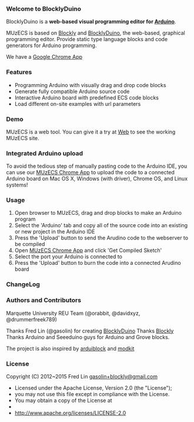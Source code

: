 ### Welcome to BlocklyDuino

BlocklyDuino is a **web-based visual programming editor for [Arduino](http://www.arduino.cc/)**.

MUzECS is based on [Blockly](https://developers.google.com/blockly/) and [BlocklyDuino](https://github.com/gasolin/BlocklyDuino), the web-based, graphical programming editor. Provide static type language blocks and code generators for Arduino programming.

We have a [Google Chrome App](https://github.com/ORabbit/MUzECSChromeApp)

### Features

* Programming Arduino with visually drag and drop code blocks
* Generate fully compatible Arduino source code
* Interactive Arduino board with predefined ECS code blocks
* Load different on-site examples with url parameters

### Demo

MUzECS is a web tool. You can give it a try at
[Web](http://134.48.6.40/) to see the working MUzECS site.

### Integrated Arduino upload

To avoid the tedious step of manually pasting code to the Arduino IDE, you can use our [MUzECS Chrome App](https://github.com/ORabbit/MUzECSChromeApp) to upload the code to a connected Arduino board on Mac OS X, Windows (with driver), Chrome OS, and Linux systems!

### Usage

1. Open browser to MUzECS, drag and drop blocks to make an Arduino program
2. Select the 'Arduino' tab and copy all of the source code into an existing or new project in the Arduino IDE
3. Press the 'Upload' button to send the Arudino code to the webserver to be compiled
4. Open [MUzECS Chrome App](https://github.com/ORabbit/MUzECSChromeApp) and click 'Get Compiled Sketch'
5. Select the port your Arduino is connected to
6. Press the 'Upload' button to burn the code into a connected Arudino board

### ChangeLog

### Authors and Contributors
Marquette University REU Team (@orabbit, @davidxyz, @drummerfreek789)

Thanks Fred Lin (@gasolin) for creating [BlocklyDuino](https://github.com/gasolin/BlocklyDuino)
Thanks [Blockly](https://developers.google.com/blockly/)
Thanks Arduino and Seeeduino guys for Arduino and Grove blocks.

The project is also inspired by [arduiblock](https://github.com/taweili/ardublock) and [modkit](http://www.modk.it/)

### License

Copyright (C) 2012~2015 Fred Lin gasolin+blockly@gmail.com

 * Licensed under the Apache License, Version 2.0 (the "License");
 * you may not use this file except in compliance with the License.
 * You may obtain a copy of the License at
 *
 *   http://www.apache.org/licenses/LICENSE-2.0
